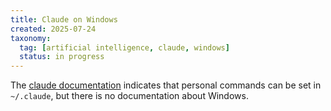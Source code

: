 ```yaml
---
title: Claude on Windows
created: 2025-07-24
taxonomy:
  tag: [artificial intelligence, claude, windows]
  status: in progress
---
```


The [claude documentation](https://docs.anthropic.com/en/docs/claude-code/slash-commands#personal-commands) indicates that personal commands can be set in `~/.claude`, but there is no documentation about Windows.
